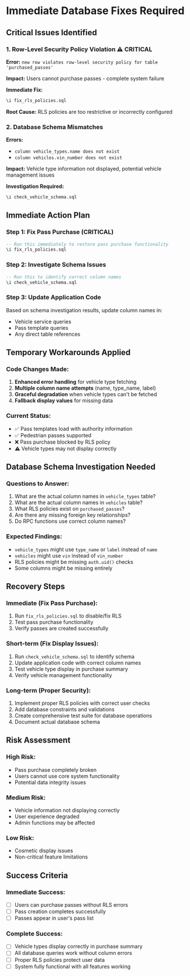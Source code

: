 # Immediate Database Fixes Required

## Critical Issues Identified

### 1. Row-Level Security Policy Violation ⚠️ CRITICAL
**Error:** `new row violates row-level security policy for table 'purchased_passes'`

**Impact:** Users cannot purchase passes - complete system failure

**Immediate Fix:**
```sql
\i fix_rls_policies.sql
```

**Root Cause:** RLS policies are too restrictive or incorrectly configured

### 2. Database Schema Mismatches
**Errors:**
- `column vehicle_types.name does not exist`
- `column vehicles.vin_number does not exist`

**Impact:** Vehicle type information not displayed, potential vehicle management issues

**Investigation Required:**
```sql
\i check_vehicle_schema.sql
```

## Immediate Action Plan

### Step 1: Fix Pass Purchase (CRITICAL)
```sql
-- Run this immediately to restore pass purchase functionality
\i fix_rls_policies.sql
```

### Step 2: Investigate Schema Issues
```sql
-- Run this to identify correct column names
\i check_vehicle_schema.sql
```

### Step 3: Update Application Code
Based on schema investigation results, update column names in:
- Vehicle service queries
- Pass template queries
- Any direct table references

## Temporary Workarounds Applied

### Code Changes Made:
1. **Enhanced error handling** for vehicle type fetching
2. **Multiple column name attempts** (name, type_name, label)
3. **Graceful degradation** when vehicle types can't be fetched
4. **Fallback display values** for missing data

### Current Status:
- ✅ Pass templates load with authority information
- ✅ Pedestrian passes supported
- ❌ Pass purchase blocked by RLS policy
- ⚠️ Vehicle types may not display correctly

## Database Schema Investigation Needed

### Questions to Answer:
1. What are the actual column names in `vehicle_types` table?
2. What are the actual column names in `vehicles` table?
3. What RLS policies exist on `purchased_passes`?
4. Are there any missing foreign key relationships?
5. Do RPC functions use correct column names?

### Expected Findings:
- `vehicle_types` might use `type_name` or `label` instead of `name`
- `vehicles` might use `vin` instead of `vin_number`
- RLS policies might be missing `auth.uid()` checks
- Some columns might be missing entirely

## Recovery Steps

### Immediate (Fix Pass Purchase):
1. Run `fix_rls_policies.sql` to disable/fix RLS
2. Test pass purchase functionality
3. Verify passes are created successfully

### Short-term (Fix Display Issues):
1. Run `check_vehicle_schema.sql` to identify schema
2. Update application code with correct column names
3. Test vehicle type display in purchase summary
4. Verify vehicle management functionality

### Long-term (Proper Security):
1. Implement proper RLS policies with correct user checks
2. Add database constraints and validations
3. Create comprehensive test suite for database operations
4. Document actual database schema

## Risk Assessment

### High Risk:
- Pass purchase completely broken
- Users cannot use core system functionality
- Potential data integrity issues

### Medium Risk:
- Vehicle information not displaying correctly
- User experience degraded
- Admin functions may be affected

### Low Risk:
- Cosmetic display issues
- Non-critical feature limitations

## Success Criteria

### Immediate Success:
- [ ] Users can purchase passes without RLS errors
- [ ] Pass creation completes successfully
- [ ] Passes appear in user's pass list

### Complete Success:
- [ ] Vehicle types display correctly in purchase summary
- [ ] All database queries work without column errors
- [ ] Proper RLS policies protect user data
- [ ] System fully functional with all features working